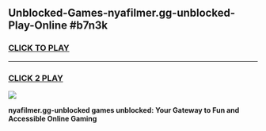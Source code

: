 
## Unblocked-Games-nyafilmer.gg-unblocked-Play-Online #b7n3k
<h3>
<a href="https://news.freeplayer.one?title=nyafilmer.gg-unblocked&ref=3">CLICK TO PLAY</a></h3>
<hr>

<h3>
<a href="https://news.freeplayer.one?title=nyafilmer.gg-unblocked&ref=3">CLICK 2 PLAY</a>
  
</h3>

<a href="https://news.freeplayer.one?title=nyafilmer.gg-unblocked&ref=3"><img src="https://clearcache.store/games.png"></a>


**nyafilmer.gg-unblocked games unblocked: Your Gateway to Fun and Accessible Online Gaming**
